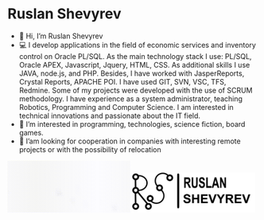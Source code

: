 # Ruslan Shevyrev

- :wave: Hi, I’m Ruslan Shevyrev
- :computer: I develop applications in the field of economic services and inventory control on Oracle PL/SQL. As the main technology stack I use: PL/SQL, Oracle APEX, Javascript, Jquery, HTML, CSS. As additional skills I use JAVA, node.js, and PHP. Besides, I have worked with JasperReports, Crystal Reports, APACHE POI. I have used GIT, SVN, VSC, TFS, Redmine. Some of my projects were developed with the use of SCRUM methodology. I have experience as a system administrator, teaching Robotics, Programming and Computer Science. I am interested in technical innovations and passionate about the IT field.
- :book: I’m interested in programming, technologies, science fiction, board games.
- :eyes: I’am looking for cooperation in companies with interesting remote projects or with the possibility of relocation

<p align="left">
  <img src="/logoRS/logo_mini.gif" width="49%" title="logo">
  <img src="/logoRS/logoRS_FULL.png" width="49%" title="RuslanShevyrev" >
</p>